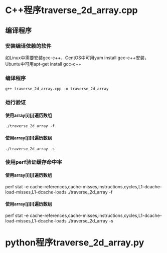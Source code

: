 # C++程序traverse_2d_array.cpp
## 编译程序
### 安装编译依赖的软件
如Linux中需要安装gcc-c++，CentOS中可用yum install gcc-c++安装，Ubuntu中可用apt-get install gcc-c++
### 编译程序
`g++ traverse_2d_array.cpp -o traverse_2d_array`
### 运行验证
#### 使用array[i][j]遍历数组
`./traverse_2d_array -f`
#### 使用array[j][i]遍历数组
`./traverse_2d_array -s`
### 使用perf验证缓存命中率
#### 使用array[i][j]遍历数组
perf stat -e cache-references,cache-misses,instructions,cycles,L1-dcache-load-misses,L1-dcache-loads ./traverse_2d_array -f
#### 使用array[j][i]遍历数组
perf stat -e cache-references,cache-misses,instructions,cycles,L1-dcache-load-misses,L1-dcache-loads ./traverse_2d_array -s
# python程序traverse_2d_array.py